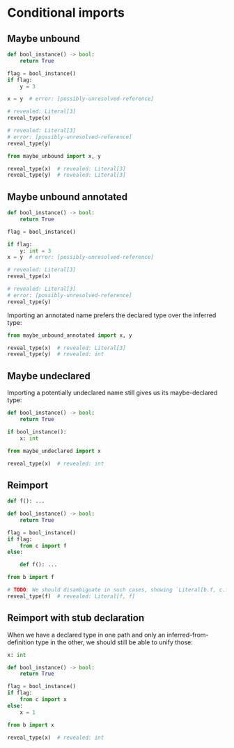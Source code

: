 # Conditional imports

## Maybe unbound

```py path=maybe_unbound.py
def bool_instance() -> bool:
    return True

flag = bool_instance()
if flag:
    y = 3

x = y  # error: [possibly-unresolved-reference]

# revealed: Literal[3]
reveal_type(x)

# revealed: Literal[3]
# error: [possibly-unresolved-reference]
reveal_type(y)
```

```py
from maybe_unbound import x, y

reveal_type(x)  # revealed: Literal[3]
reveal_type(y)  # revealed: Literal[3]
```

## Maybe unbound annotated

```py path=maybe_unbound_annotated.py
def bool_instance() -> bool:
    return True

flag = bool_instance()

if flag:
    y: int = 3
x = y  # error: [possibly-unresolved-reference]

# revealed: Literal[3]
reveal_type(x)

# revealed: Literal[3]
# error: [possibly-unresolved-reference]
reveal_type(y)
```

Importing an annotated name prefers the declared type over the inferred type:

```py
from maybe_unbound_annotated import x, y

reveal_type(x)  # revealed: Literal[3]
reveal_type(y)  # revealed: int
```

## Maybe undeclared

Importing a potentially undeclared name still gives us its maybe-declared type:

```py path=maybe_undeclared.py
def bool_instance() -> bool:
    return True

if bool_instance():
    x: int
```

```py
from maybe_undeclared import x

reveal_type(x)  # revealed: int
```

## Reimport

```py path=c.py
def f(): ...
```

```py path=b.py
def bool_instance() -> bool:
    return True

flag = bool_instance()
if flag:
    from c import f
else:

    def f(): ...
```

```py
from b import f

# TODO: We should disambiguate in such cases, showing `Literal[b.f, c.f]`.
reveal_type(f)  # revealed: Literal[f, f]
```

## Reimport with stub declaration

When we have a declared type in one path and only an inferred-from-definition type in the other, we
should still be able to unify those:

```py path=c.pyi
x: int
```

```py path=b.py
def bool_instance() -> bool:
    return True

flag = bool_instance()
if flag:
    from c import x
else:
    x = 1
```

```py
from b import x

reveal_type(x)  # revealed: int
```
